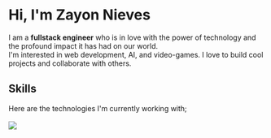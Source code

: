 # Hi, I'm Zayon Nieves

<p>I am a <b>fullstack engineer</b> who is in love with the power of technology and the profound impact it has had on our world.</br>
I'm interested in web development, AI, and video-games. I love to build cool projects and collaborate with others.</p>


## Skills
<p>
  Here are the technologies I'm currently working with;<br /><br />
  <a href="https://skillicons.dev">
    <img src="https://skillicons.dev/icons?i=react,ts,node, dotnet,cs" />
  </a>
  <br />
  <br />
</p>


